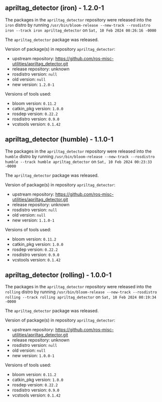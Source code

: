 ## apriltag_detector (iron) - 1.2.0-1

The packages in the `apriltag_detector` repository were released into the `iron` distro by running `/usr/bin/bloom-release --new-track --rosdistro iron --track iron apriltag_detector` on `Sat, 10 Feb 2024 00:26:16 -0000`

The `apriltag_detector` package was released.

Version of package(s) in repository `apriltag_detector`:

- upstream repository: https://github.com/ros-misc-utilities/apriltag_detector.git
- release repository: unknown
- rosdistro version: `null`
- old version: `null`
- new version: `1.2.0-1`

Versions of tools used:

- bloom version: `0.11.2`
- catkin_pkg version: `1.0.0`
- rosdep version: `0.22.2`
- rosdistro version: `0.9.0`
- vcstools version: `0.1.42`


## apriltag_detector (humble) - 1.1.0-1

The packages in the `apriltag_detector` repository were released into the `humble` distro by running `/usr/bin/bloom-release --new-track --rosdistro humble --track humble apriltag_detector` on `Sat, 10 Feb 2024 00:23:33 -0000`

The `apriltag_detector` package was released.

Version of package(s) in repository `apriltag_detector`:

- upstream repository: https://github.com/ros-misc-utilities/apriltag_detector.git
- release repository: unknown
- rosdistro version: `null`
- old version: `null`
- new version: `1.1.0-1`

Versions of tools used:

- bloom version: `0.11.2`
- catkin_pkg version: `1.0.0`
- rosdep version: `0.22.2`
- rosdistro version: `0.9.0`
- vcstools version: `0.1.42`


## apriltag_detector (rolling) - 1.0.0-1

The packages in the `apriltag_detector` repository were released into the `rolling` distro by running `/usr/bin/bloom-release --new-track --rosdistro rolling --track rolling apriltag_detector` on `Sat, 10 Feb 2024 00:19:34 -0000`

The `apriltag_detector` package was released.

Version of package(s) in repository `apriltag_detector`:

- upstream repository: https://github.com/ros-misc-utilities/apriltag_detector.git
- release repository: unknown
- rosdistro version: `null`
- old version: `null`
- new version: `1.0.0-1`

Versions of tools used:

- bloom version: `0.11.2`
- catkin_pkg version: `1.0.0`
- rosdep version: `0.22.2`
- rosdistro version: `0.9.0`
- vcstools version: `0.1.42`


